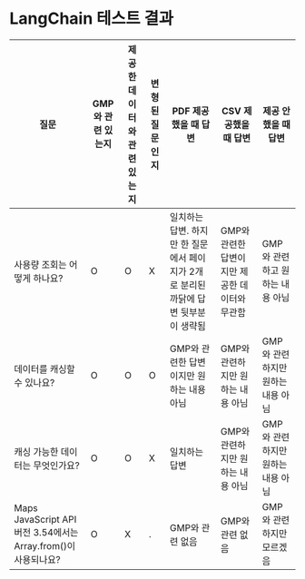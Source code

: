 # LangChain 테스트 결과

|질문|GMP와 관련 있는지|제공한 데이터와 관련 있는지|변형된 질문인지|PDF 제공했을 때 답변|CSV 제공했을 때 답변|제공 안했을 때 답변|
|--|--|--|--|--|--|--|
|사용량 조회는 어떻게 하나요?|O|O|X|일치하는 답변. 하지만 한 질문에서 페이지가 2개로 분리된 까닭에 답변 뒷부분이 생략됨|GMP와 관련한 답변이지만 제공한 데이터와 무관함|GMP와 관련하고 원하는 내용 아님|
|데이터를 캐싱할 수 있나요?|O|O|O|GMP와 관련한 답변이지만 원하는 내용 아님|GMP와 관련하지만 원하는 내용 아님|GMP와 관련하지만 원하는 내용 아님|
|캐싱 가능한 데이터는 무엇인가요?|O|O|X|일치하는 답변|GMP와 관련하지만 원하는 내용 아님|GMP와 관련하지만 원하는 내용 아님|
|Maps JavaScript API 버전 3.54에서는 Array.from()이 사용되나요?|O|X|.|GMP와 관련 없음|GMP와 관련 없음|GMP와 관련하지만 모르겠음|

